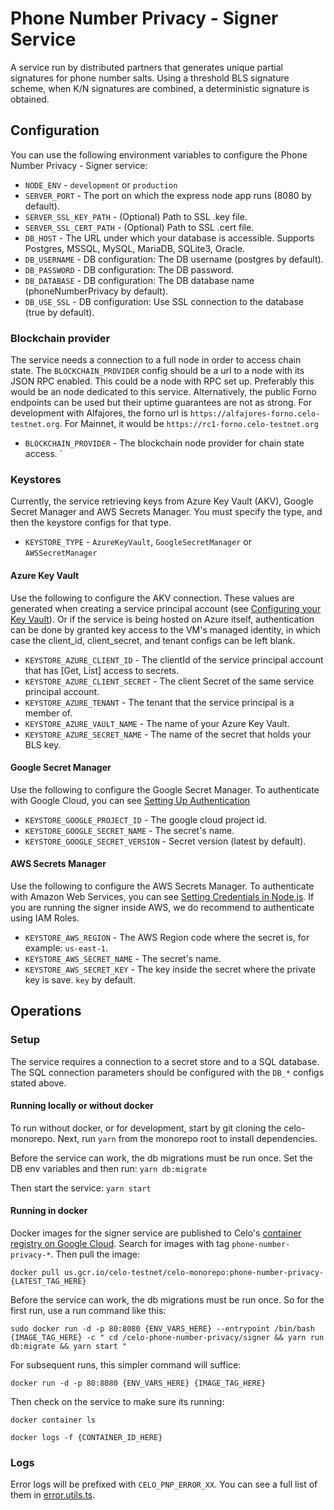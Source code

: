 # Phone Number Privacy - Signer Service

A service run by distributed partners that generates unique partial signatures for phone number salts. Using a threshold BLS signature scheme, when K/N signatures are combined, a deterministic signature is obtained.

## Configuration

You can use the following environment variables to configure the Phone Number Privacy - Signer service:

- `NODE_ENV` - `development` or `production`
- `SERVER_PORT` - The port on which the express node app runs (8080 by default).
- `SERVER_SSL_KEY_PATH` - (Optional) Path to SSL .key file.
- `SERVER_SSL_CERT_PATH` - (Optional) Path to SSL .cert file.
- `DB_HOST` - The URL under which your database is accessible. Supports Postgres, MSSQL, MySQL, MariaDB, SQLite3, Oracle.
- `DB_USERNAME` - DB configuration: The DB username (postgres by default).
- `DB_PASSWORD` - DB configuration: The DB password.
- `DB_DATABASE` - DB configuration: The DB database name (phoneNumberPrivacy by default).
- `DB_USE_SSL` - DB configuration: Use SSL connection to the database (true by default).

### Blockchain provider

The service needs a connection to a full node in order to access chain state. The `BLOCKCHAIN_PROVIDER` config should be a url to a node with its JSON RPC enabled.
This could be a node with RPC set up. Preferably this would be an node dedicated to this service. Alternatively, the public Forno endpoints can be used but their uptime guarantees are not as strong. For development with Alfajores, the forno url is `https://alfajores-forno.celo-testnet.org`. For Mainnet, it would be `https://rc1-forno.celo-testnet.org`

- `BLOCKCHAIN_PROVIDER` - The blockchain node provider for chain state access. `

### Keystores

Currently, the service retrieving keys from Azure Key Vault (AKV), Google Secret Manager and AWS Secrets Manager.
You must specify the type, and then the keystore configs for that type.

- `KEYSTORE_TYPE` - `AzureKeyVault`, `GoogleSecretManager` or `AWSSecretManager`

#### Azure Key Vault

Use the following to configure the AKV connection. These values are generated when creating a service principal account (see [Configuring your Key Vault](https://www.npmjs.com/package/@azure/keyvault-keys#configuring-your-key-vault)). Or if the service is being hosted on Azure itself, authentication can be done by granted key access to the VM's managed identity, in which case the client_id, client_secret, and tenant configs can be left blank.

- `KEYSTORE_AZURE_CLIENT_ID` - The clientId of the service principal account that has [Get, List] access to secrets.
- `KEYSTORE_AZURE_CLIENT_SECRET` - The client Secret of the same service principal account.
- `KEYSTORE_AZURE_TENANT` - The tenant that the service principal is a member of.
- `KEYSTORE_AZURE_VAULT_NAME` - The name of your Azure Key Vault.
- `KEYSTORE_AZURE_SECRET_NAME` - The name of the secret that holds your BLS key.

#### Google Secret Manager

Use the following to configure the Google Secret Manager. To authenticate with Google Cloud, you can see [Setting Up Authentication](https://cloud.google.com/docs/authentication/production)

- `KEYSTORE_GOOGLE_PROJECT_ID` - The google cloud project id.
- `KEYSTORE_GOOGLE_SECRET_NAME` - The secret's name.
- `KEYSTORE_GOOGLE_SECRET_VERSION` - Secret version (latest by default).

#### AWS Secrets Manager

Use the following to configure the AWS Secrets Manager. To authenticate with Amazon Web Services, you can see [Setting Credentials in Node.js](https://docs.aws.amazon.com/sdk-for-javascript/v2/developer-guide/setting-credentials-node.html). If you are running the signer inside AWS, we do recommend to authenticate using IAM Roles.

- `KEYSTORE_AWS_REGION` - The AWS Region code where the secret is, for example: `us-east-1`.
- `KEYSTORE_AWS_SECRET_NAME` - The secret's name.
- `KEYSTORE_AWS_SECRET_KEY` - The key inside the secret where the private key is save. `key` by default.

## Operations

### Setup

The service requires a connection to a secret store and to a SQL database. The SQL connection parameters should be configured with the `DB_*` configs stated above.

#### Running locally or without docker

To run without docker, or for development, start by git cloning the celo-monorepo. Next, run `yarn` from the monorepo root to install dependencies.

Before the service can work, the db migrations must be run once. Set the DB env variables and then run: `yarn db:migrate`

Then start the service: `yarn start`

#### Running in docker

Docker images for the signer service are published to Celo's [container registry on Google Cloud](https://console.cloud.google.com/gcr/images/celo-testnet/US/celo-monorepo). Search for images with tag `phone-number-privacy-*`. Then pull the image: 

`docker pull us.gcr.io/celo-testnet/celo-monorepo:phone-number-privacy-{LATEST_TAG_HERE}`

Before the service can work, the db migrations must be run once. So for the first run, use a run command like this:

`sudo docker run -d -p 80:8080 {ENV_VARS_HERE} --entrypoint /bin/bash {IMAGE_TAG_HERE} -c " cd /celo-phone-number-privacy/signer && yarn run db:migrate && yarn start "`

For subsequent runs, this simpler command will suffice:

`docker run -d -p 80:8080 {ENV_VARS_HERE} {IMAGE_TAG_HERE}`

Then check on the service to make sure its running:

`docker container ls`

`docker logs -f {CONTAINER_ID_HERE}`

### Logs

Error logs will be prefixed with `CELO_PNP_ERROR_XX`.  You can see a full list of them in [error.utils.ts](https://github.com/celo-org/celo-monorepo/blob/master/packages/phone-number-privacy/signer/src/common/error-utils.ts).